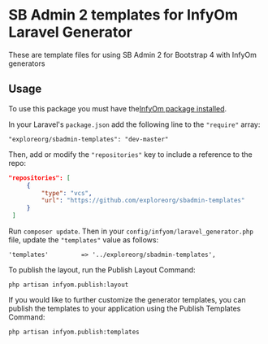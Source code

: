 SB Admin 2 templates for InfyOm Laravel Generator
================================================

These are template files for using SB Admin 2 for Bootstrap 4 with InfyOm generators

## Usage

To use this package you must have the[InfyOm package installed](http://labs.infyom.com/laravelgenerator/docs/5.5/installation).

In your Laravel's `package.json` add the following line to the `"require"` array:

`"exploreorg/sbadmin-templates": "dev-master"`

Then, add or modify the `"repositories"` key to include a reference to the repo:

```json
"repositories": [
     {
         "type": "vcs",
         "url": "https://github.com/exploreorg/sbadmin-templates"
     }
 ]
```

Run `composer update`. Then in your `config/infyom/laravel_generator.php` file, update the `"templates"` value as follows:

`'templates'         => '../exploreorg/sbadmin-templates',`

To publish the layout, run the Publish Layout Command:

`php artisan infyom.publish:layout`

If you would like to further customize the generator templates, you can publish the templates
to your application using the Publish Templates Command:

`php artisan infyom.publish:templates`
